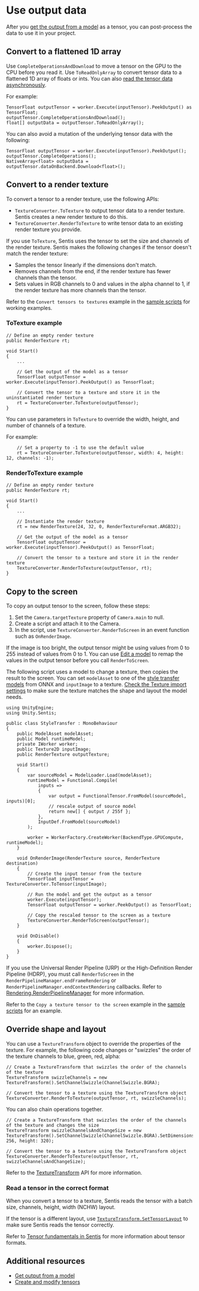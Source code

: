 # Use output data

After you [get the output from a model](get-the-output.md) as a tensor, you can post-process the data to use it in your project.

## Convert to a flattened 1D array

Use `CompleteOperationsAndDownload` to move a tensor on the GPU to the CPU before you read it. Use `ToReadOnlyArray` to convert tensor data to a flattened 1D array of floats or ints. You can also [read the tensor data asynchronously](read-output-async.md).

For example:

```
TensorFloat outputTensor = worker.Execute(inputTensor).PeekOutput() as TensorFloat;
outputTensor.CompleteOperationsAndDownload();
float[] outputData = outputTensor.ToReadOnlyArray();
```

You can also avoid a mutation of the underlying tensor data with the following:
```
TensorFloat outputTensor = worker.Execute(inputTensor).PeekOutput();
outputTensor.CompleteOperations();
NativeArray<float> outputData = outputTensor.dataOnBackend.Download<float>();
```

## Convert to a render texture

To convert a tensor to a render texture, use the following APIs:

- `TextureConverter.ToTexture` to output tensor data to a render texture. Sentis creates a new render texture to do this.
- `TextureConverter.RenderToTexture` to write tensor data to an existing render texture you provide.

If you use `ToTexture`, Sentis uses the tensor to set the size and channels of the render texture. Sentis makes the following changes if the tensor doesn't match the render texture: 

- Samples the tensor linearly if the dimensions don't match.
- Removes channels from the end, if the render texture has fewer channels than the tensor.
- Sets values in RGB channels to 0 and values in the alpha channel to 1, if the render texture has more channels than the tensor.

Refer to the `Convert tensors to textures` example in the [sample scripts](package-samples.md) for working examples.

### ToTexture example

```
// Define an empty render texture
public RenderTexture rt;

void Start()
{
    ...
    
    // Get the output of the model as a tensor
    TensorFloat outputTensor = worker.Execute(inputTensor).PeekOutput() as TensorFloat;

    // Convert the tensor to a texture and store it in the uninstantiated render texture
    rt = TextureConverter.ToTexture(outputTensor);
}
```

You can use parameters in `ToTexture` to override the width, height, and number of channels of a texture. 

For example:

```
    // Set a property to -1 to use the default value
    rt = TextureConverter.ToTexture(outputTensor, width: 4, height: 12, channels: -1);
```

### RenderToTexture example

```
// Define an empty render texture
public RenderTexture rt;

void Start()
{
    ...
    
    // Instantiate the render texture
    rt = new RenderTexture(24, 32, 0, RenderTextureFormat.ARGB32);

    // Get the output of the model as a tensor
    TensorFloat outputTensor = worker.Execute(inputTensor).PeekOutput() as TensorFloat;

    // Convert the tensor to a texture and store it in the render texture
    TextureConverter.RenderToTexture(outputTensor, rt);
}
```

## Copy to the screen

To copy an output tensor to the screen, follow these steps:

1. Set the `Camera.targetTexture` property of `Camera.main` to null.
2. Create a script and attach it to the Camera.
3. In the script, use `TextureConverter.RenderToScreen` in an event function such as `OnRenderImage`.

If the image is too bright, the output tensor might be using values from 0 to 255 instead of values from 0 to 1. You can use [Edit a model](edit-a-model.md) to remap the values in the output tensor before you call `RenderToScreen`.

The following script uses a model to change a texture, then copies the result to the screen. You can set `modelAsset` to one of the [style transfer models](https://github.com/onnx/models/tree/main/validated/vision/style_transfer/fast_neural_style) from ONNX and `inputImage` to a texture. [Check the Texture import settings](convert-texture-to-tensor.md) to make sure the texture matches the shape and layout the model needs.

```
using UnityEngine;
using Unity.Sentis;

public class StyleTransfer : MonoBehaviour
{
    public ModelAsset modelAsset;
    public Model runtimeModel;
    private IWorker worker;
    public Texture2D inputImage;
    public RenderTexture outputTexture;

    void Start()
    {
        var sourceModel = ModelLoader.Load(modelAsset);
        runtimeModel = Functional.Compile(
            inputs =>
            {
                var output = FunctionalTensor.FromModel(sourceModel, inputs)[0];
                // rescale output of source model
                return new[] { output / 255f };
            },
            InputDef.FromModel(sourceModel)
        );

        worker = WorkerFactory.CreateWorker(BackendType.GPUCompute, runtimeModel);
    }

    void OnRenderImage(RenderTexture source, RenderTexture destination)
    {
        // Create the input tensor from the texture
        TensorFloat inputTensor = TextureConverter.ToTensor(inputImage);

        // Run the model and get the output as a tensor
        worker.Execute(inputTensor);
        TensorFloat outputTensor = worker.PeekOutput() as TensorFloat;

        // Copy the rescaled tensor to the screen as a texture
        TextureConverter.RenderToScreen(outputTensor);
    }

    void OnDisable()
    {
        worker.Dispose();
    }
}
```


If you use the Universal Render Pipeline (URP) or the High-Definition Render Pipeline (HDRP), you must call `RenderToScreen` in the `RenderPipelineManager.endFrameRendering` or `RenderPipelineManager.endContextRendering` callbacks. Refer to [Rendering.RenderPipelineManager](https://docs.unity3d.com/ScriptReference/Rendering.RenderPipelineManager.html) for more information.

Refer to the `Copy a texture tensor to the screen` example in the [sample scripts](package-samples.md) for an example.

## Override shape and layout

You can use a `TextureTransform` object to override the properties of the texture. For example, the following code changes or "swizzles" the order of the texture channels to blue, green, red, alpha:

```
// Create a TextureTransform that swizzles the order of the channels of the texture
TextureTransform swizzleChannels = new TextureTransform().SetChannelSwizzle(ChannelSwizzle.BGRA);

// Convert the tensor to a texture using the TextureTransform object
TextureConverter.RenderToTexture(outputTensor, rt, swizzleChannels);
``` 

You can also chain operations together.

```
// Create a TextureTransform that swizzles the order of the channels of the texture and changes the size
TextureTransform swizzleChannelsAndChangeSize = new TextureTransform().SetChannelSwizzle(ChannelSwizzle.BGRA).SetDimensions(width: 256, height: 320);

// Convert the tensor to a texture using the TextureTransform object
TextureConverter.RenderToTexture(outputTensor, rt, swizzleChannelsAndChangeSize);
```

Refer to the [TextureTransform](xref:Unity.Sentis.TextureTransform) API for more information.

### Read a tensor in the correct format

When you convert a tensor to a texture, Sentis reads the tensor with a batch size, channels, height, width (NCHW) layout.

If the tensor is a different layout, use [`TextureTransform.SetTensorLayout`](xref:Unity.Sentis.TextureTransform.SetTensorLayout(Unity.Sentis.TensorLayout)) to make sure Sentis reads the tensor correctly.

Refer to [Tensor fundamentals in Sentis](tensor-fundamentals.md) for more information about tensor formats.

## Additional resources

- [Get output from a model](get-the-output.md)
- [Create and modify tensors](do-basic-tensor-operations.md)


